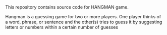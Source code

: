 This repository contains source code for HANGMAN game.

Hangman is a guessing game for two or more players. One player thinks of a word, phrase, or sentence and the other(s) tries to guess it by suggesting letters or numbers within a certain number of guesses
